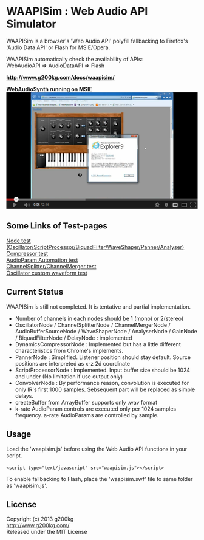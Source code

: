 # WAAPISim : Web Audio API Simulator

WAAPISim is a browser's 'Web Audio API' polyfill fallbacking to Firefox's 'Audio Data API' or Flash for MSIE/Opera.

WAAPISim automatically check the availability of APIs:  
WebAudioAPI => AudioDataAPI => Flash

**<http://www.g200kg.com/docs/waapisim/>**

**WebAudioSynth running on MSIE**
[![](./waapisimvideo.png)](http://www.youtube.com/watch?v=AHR2C2C2v8E)  

## Some Links of Test-pages

[Node test (Oscillator/ScriptProcessor/BiquadFilter/WaveShaper/Panner/Analyser)](http://www.g200kg.com/docs/waapisim/nodetest.html)  
[Compressor test](http://www.g200kg.com/docs/waapisim/comptest.html)  
[AudioParam Automation test](http://www.g200kg.com/docs/waapisim/automationtest.html)  
[ChannelSplitter/ChannelMerger test](http://www.g200kg.com/docs/waapisim/test-split.html)  
[Oscillator custom waveform test](http://www.g200kg.com/jp/docs/webaudio/samples/test-osccustom.html)  

## Current Status

WAAPISim is still not completed. It is tentative and partial implementation.

* Number of channels in each nodes should be 1 (mono) or 2(stereo)
* OscillatorNode / ChannelSplitterNode / ChannelMergerNode / AudioBufferSourceNode / WaveShaperNode / AnalyserNode / GainNode / BiquadFilterNode / DelayNode : implemented
* DynamicsCompressorNode : Implemented but has a little different characteristics from Chrome's implements.
* PannerNode : Simplified. Listener position should stay default. Source positions are interpreted as x-z 2d coordinate
* ScriptProcessorNode : Implemented. Input buffer size should be 1024 and under (No limitation if use output only)
* ConvolverNode : By performance reason, convolution is executed for only IR's first 1000 samples. Sebsequent part will be replaced as simple delays.
* createBuffer from ArrayBuffer supports only .wav format
* k-rate AudioParam controls are executed only per 1024 samples frequency. a-rate AudioParams are controlled by sample.


## Usage

Load the 'waapisim.js' before using the Web Audio API functions in your script.

`<script type="text/javascript" src="waapisim.js"></script>`

To enable fallbacking to Flash, place the 'waapisim.swf' file to same folder as 'waapisim.js'.

## License
Copyright (c) 2013 g200kg  
<http://www.g200kg.com/>  
Released under the MIT License